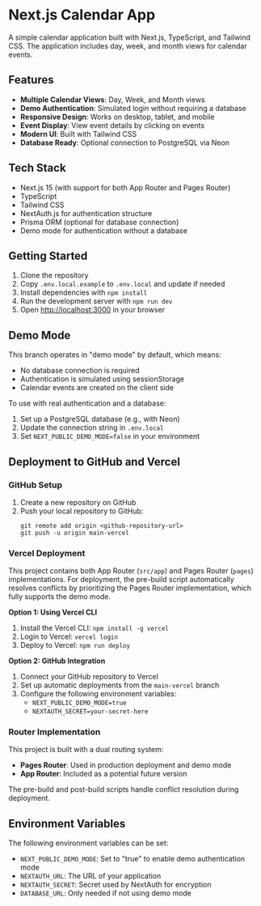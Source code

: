 # Next.js Calendar App

A simple calendar application built with Next.js, TypeScript, and Tailwind CSS. The application includes day, week, and month views for calendar events.

## Features

- **Multiple Calendar Views**: Day, Week, and Month views
- **Demo Authentication**: Simulated login without requiring a database
- **Responsive Design**: Works on desktop, tablet, and mobile
- **Event Display**: View event details by clicking on events
- **Modern UI**: Built with Tailwind CSS
- **Database Ready**: Optional connection to PostgreSQL via Neon

## Tech Stack

- Next.js 15 (with support for both App Router and Pages Router)
- TypeScript
- Tailwind CSS
- NextAuth.js for authentication structure
- Prisma ORM (optional for database connection)
- Demo mode for authentication without a database

## Getting Started

1. Clone the repository
2. Copy `.env.local.example` to `.env.local` and update if needed
3. Install dependencies with `npm install`
4. Run the development server with `npm run dev`
5. Open [http://localhost:3000](http://localhost:3000) in your browser

## Demo Mode

This branch operates in "demo mode" by default, which means:
- No database connection is required
- Authentication is simulated using sessionStorage
- Calendar events are created on the client side

To use with real authentication and a database:
1. Set up a PostgreSQL database (e.g., with Neon)
2. Update the connection string in `.env.local`
3. Set `NEXT_PUBLIC_DEMO_MODE=false` in your environment

## Deployment to GitHub and Vercel

### GitHub Setup

1. Create a new repository on GitHub
2. Push your local repository to GitHub:
   ```
   git remote add origin <github-repository-url>
   git push -u origin main-vercel
   ```

### Vercel Deployment

This project contains both App Router (`src/app`) and Pages Router (`pages`) implementations. For deployment, the pre-build script automatically resolves conflicts by prioritizing the Pages Router implementation, which fully supports the demo mode.

**Option 1: Using Vercel CLI**
1. Install the Vercel CLI: `npm install -g vercel`
2. Login to Vercel: `vercel login`
3. Deploy to Vercel: `npm run deploy`

**Option 2: GitHub Integration**
1. Connect your GitHub repository to Vercel
2. Set up automatic deployments from the `main-vercel` branch
3. Configure the following environment variables:
   - `NEXT_PUBLIC_DEMO_MODE=true`
   - `NEXTAUTH_SECRET=your-secret-here`

### Router Implementation

This project is built with a dual routing system:
- **Pages Router**: Used in production deployment and demo mode
- **App Router**: Included as a potential future version

The pre-build and post-build scripts handle conflict resolution during deployment.

## Environment Variables

The following environment variables can be set:

- `NEXT_PUBLIC_DEMO_MODE`: Set to "true" to enable demo authentication mode
- `NEXTAUTH_URL`: The URL of your application
- `NEXTAUTH_SECRET`: Secret used by NextAuth for encryption
- `DATABASE_URL`: Only needed if not using demo mode
